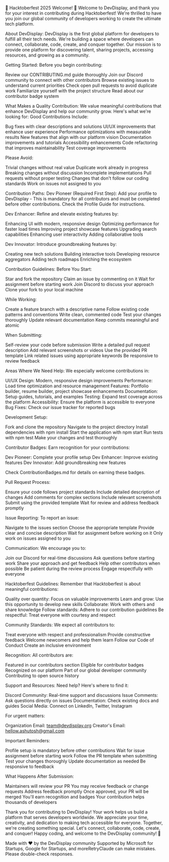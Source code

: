 🎃 Hacktoberfest 2025 Welcome! 🎃
Welcome to DevDisplay, and thank you for your interest in contributing during Hacktoberfest! We're thrilled to have you join our global community of developers working to create the ultimate tech platform.

About DevDisplay:
DevDisplay is the first global platform for developers to fulfill all their tech needs. We're building a space where developers can connect, collaborate, code, create, and conquer together. Our mission is to provide one platform for discovering talent, sharing projects, accessing resources, and growing as a community.

Getting Started:
Before you begin contributing:

Review our CONTRIBUTING.md guide thoroughly
Join our Discord community to connect with other contributors
Browse existing issues to understand current priorities
Check open pull requests to avoid duplicate work
Familiarize yourself with the project structure
Read about our contributor badge system

What Makes a Quality Contribution:
We value meaningful contributions that enhance DevDisplay and help our community grow. Here's what we're looking for:
Good Contributions Include:

Bug fixes with clear descriptions and solutions
UI/UX improvements that enhance user experience
Performance optimizations with measurable results
New features that align with our platform vision
Documentation improvements and tutorials
Accessibility enhancements
Code refactoring that improves maintainability
Test coverage improvements

Please Avoid:

Trivial changes without real value
Duplicate work already in progress
Breaking changes without discussion
Incomplete implementations
Pull requests without proper testing
Changes that don't follow our coding standards
Work on issues not assigned to you

Contribution Paths:
Dev Pioneer (Required First Step):
Add your profile to DevDisplay - This is mandatory for all contributors and must be completed before other contributions. Check the Profile Guide for instructions.

Dev Enhancer:
Refine and elevate existing features by:

Enhancing UI with modern, responsive design
Optimizing performance for faster load times
Improving project showcase features
Upgrading search capabilities
Enhancing user interactivity
Adding collaborative tools

Dev Innovator:
Introduce groundbreaking features by:

Creating new tech solutions
Building interactive tools
Developing resource aggregators
Adding tech roadmaps
Enriching the ecosystem

Contribution Guidelines:
Before You Start:

Star and fork the repository
Claim an issue by commenting on it
Wait for assignment before starting work
Join Discord to discuss your approach
Clone your fork to your local machine

While Working:

Create a feature branch with a descriptive name
Follow existing code patterns and conventions
Write clean, commented code
Test your changes thoroughly
Update relevant documentation
Keep commits meaningful and atomic

When Submitting:

Self-review your code before submission
Write a detailed pull request description
Add relevant screenshots or videos
Use the provided PR template
Link related issues using appropriate keywords
Be responsive to review feedback

Areas Where We Need Help:
We especially welcome contributions in:

UI/UX Design: Modern, responsive design improvements
Performance: Load time optimization and resource management
Features: Portfolio builder, resume builder, project showcase enhancements
Documentation: Setup guides, tutorials, and examples
Testing: Expand test coverage across the platform
Accessibility: Ensure the platform is accessible to everyone
Bug Fixes: Check our issue tracker for reported bugs

Development Setup:

Fork and clone the repository
Navigate to the project directory
Install dependencies with npm install
Start the application with npm start
Run tests with npm test
Make your changes and test thoroughly

Contributor Badges:
Earn recognition for your contributions:

Dev Pioneer: Complete your profile setup
Dev Enhancer: Improve existing features
Dev Innovator: Add groundbreaking new features

Check ContributionBadges.md for details on earning these badges.

Pull Request Process:

Ensure your code follows project standards
Include detailed description of changes
Add comments for complex sections
Include relevant screenshots
Submit using the provided template
Wait for review and address feedback promptly

Issue Reporting:
To report an issue:

Navigate to the issues section
Choose the appropriate template
Provide clear and concise description
Wait for assignment before working on it
Only work on issues assigned to you

Communication:
We encourage you to:

Join our Discord for real-time discussions
Ask questions before starting work
Share your approach and get feedback
Help other contributors when possible
Be patient during the review process
Engage respectfully with everyone

Hacktoberfest Guidelines:
Remember that Hacktoberfest is about meaningful contributions:

Quality over quantity: Focus on valuable improvements
Learn and grow: Use this opportunity to develop new skills
Collaborate: Work with others and share knowledge
Follow standards: Adhere to our contribution guidelines
Be respectful: Treat everyone with courtesy and respect

Community Standards:
We expect all contributors to:

Treat everyone with respect and professionalism
Provide constructive feedback
Welcome newcomers and help them learn
Follow our Code of Conduct
Create an inclusive environment

Recognition:
All contributors are:

Featured in our contributors section
Eligible for contributor badges
Recognized on our platform
Part of our global developer community
Contributing to open source history

Support and Resources:
Need help? Here's where to find it:

Discord Community: Real-time support and discussions
Issue Comments: Ask questions directly on issues
Documentation: Check existing docs and guides
Social Media: Connect on LinkedIn, Twitter, Instagram

For urgent matters:

Organization Email: team@devdisplay.org
Creator's Email: hellow.ashutosh@gmail.com

Important Reminders:

Profile setup is mandatory before other contributions
Wait for issue assignment before starting work
Follow the PR template when submitting
Test your changes thoroughly
Update documentation as needed
Be responsive to feedback

What Happens After Submission:

Maintainers will review your PR
You may receive feedback or change requests
Address feedback promptly
Once approved, your PR will be merged
You'll earn recognition and badges
Your contribution helps thousands of developers


Thank you for contributing to DevDisplay! Your work helps us build a platform that serves developers worldwide. We appreciate your time, creativity, and dedication to making tech accessible for everyone.
Together, we're creating something special. Let's connect, collaborate, code, create, and conquer!
Happy coding, and welcome to the DevDisplay community! 🚀

Made with ❤️ by the DevDisplay community
Supported by Microsoft for Startups, Google for Startups, and moreRetryClaude can make mistakes. Please double-check responses.
